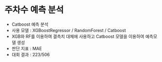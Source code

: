 # 주차수 예측 분석
- Catboost 예측 분석
 - 사용 모델 : XGBoostRegressor / RandomForest / Catboost
 - XGB와 RF를 이용하여 결측치 대체에 사용하고 Catboost 모델을 이용하여 예측모델 생성
 - 판단 지표 : MAE
 - 대회 결과 : 223/506
